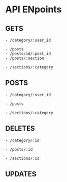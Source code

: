 # API ENpoints

## GETS
    - /category/:user_id

    - /posts
    - /posts/id/:post_id
    - /posts/:section
    
    - /sections/:category

## POSTS
    - /category/:user_id

    - /posts

    - /sections/:category

## DELETES
    - /category/:id
    
    - /posts/:id

    - /sections/:id

## UPDATES